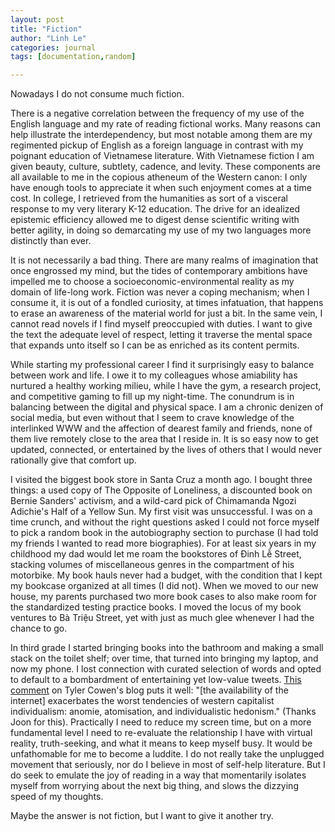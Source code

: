 ```yaml
---
layout: post
title: "Fiction"
author: "Linh Le"
categories: journal
tags: [documentation,random]

---
```

Nowadays I do not consume much fiction.

There is a negative correlation between the frequency of my use of the English language and my rate of reading fictional works. Many reasons can help illustrate the interdependency, but most notable among them are my regimented pickup of English as a foreign language in contrast with my poignant education of Vietnamese literature. With Vietnamese fiction I am given beauty, culture, subtlety, cadence, and levity. These components are all available to me in the copious atheneum of the Western canon: I only have enough tools to appreciate it when such enjoyment comes at a time cost. In college, I retrieved from the humanities as sort of a visceral response to my very literary K-12 education. The drive for an idealized epistemic efficiency allowed me to digest dense scientific writing with better agility, in doing so demarcating my use of my two languages more distinctly than ever.

It is not necessarily a bad thing. There are many realms of imagination that once engrossed my mind, but the tides of contemporary ambitions have impelled me to choose a socioeconomic-environmental reality as my domain of life-long work. Fiction was never a coping mechanism; when I consume it, it is out of a fondled curiosity, at times infatuation, that happens to erase an awareness of the material world for just a bit. In the same vein, I cannot read novels if I find myself preoccupied with duties. I want to give the text the adequate level of respect, letting it traverse the mental space that expands unto itself so I can be as enriched as its content permits.

While starting my professional career I find it surprisingly easy to balance between work and life. I owe it to my colleagues whose amiability has nurtured a healthy working milieu, while I have the gym, a research project, and competitive gaming to fill up my night-time. The conundrum is in balancing between the digital and physical space. I am a chronic denizen of social media, but even without that I seem to crave knowledge of the interlinked WWW and the affection of dearest family and friends, none of them live remotely close to the area that I reside in. It is so easy now to get updated, connected, or entertained by the lives of others that I would never rationally give that comfort up.

I visited the biggest book store in Santa Cruz a month ago. I bought three things: a used copy of The Opposite of Loneliness, a discounted book on Bernie Sanders' activism, and a wild-card pick of Chimamanda Ngozi Adichie's Half of a Yellow Sun. My first visit was unsuccessful. I was on a time crunch, and without the right questions asked I could not force myself to pick a random book in the autobiography section to purchase (I had told my friends I wanted to read more biographies). For at least six years in my childhood my dad would let me roam the bookstores of Đinh Lễ Street, stacking volumes of miscellaneous genres in the compartment of his motorbike. My book hauls never had a budget, with the condition that I kept my bookcase organized at all times (I did not). When we moved to our new house, my parents purchased two more book cases to also make room for the standardized testing practice books. I moved the locus of my book ventures to Bà Triệu Street, yet with just as much glee whenever I had the chance to go.

In third grade I started bringing books into the bathroom and making a small stack on the toilet shelf; over time, that turned into bringing my laptop, and now my phone. I lost connection with curated selection of words and opted to default to a bombardment of entertaining yet low-value tweets. [This comment](https://marginalrevolution.com/marginalrevolution/2022/09/the-supply-side-of-the-labor-market-was-indeed-a-factor.html?fbclid=IwAR2KlVcHsqcxzu1MeqqOB24FAALUlP7hraJtnfwo-nxUcnEbnassmlwupt8#comments) on Tyler Cowen's blog puts it well: "[the availability of the internet] exacerbates the worst tendencies of western capitalist individualism: anomie, atomisation, and individualistic hedonism." (Thanks Joon for this). Practically I need to reduce my screen time, but on a more fundamental level I need to re-evaluate the relationship I have with virtual reality, truth-seeking, and what it means to keep myself busy. It would be unfathomable for me to become a luddite. I do not really take the unplugged movement that seriously, nor do I believe in most of self-help literature. But I do seek to emulate the joy of reading in a way that momentarily isolates myself from worrying about the next big thing, and slows the dizzying speed of my thoughts.

Maybe the answer is not fiction, but I want to give it another try.